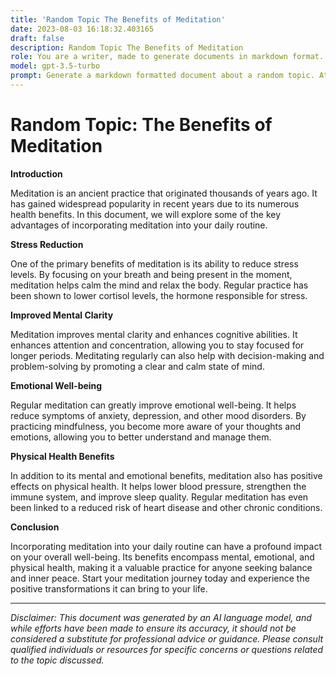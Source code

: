 ```yaml
---
title: 'Random Topic The Benefits of Meditation'
date: 2023-08-03 16:18:32.403165
draft: false
description: Random Topic The Benefits of Meditation
role: You are a writer, made to generate documents in markdown format. It is very important that all of the documents you generate are in valid markdown format.
model: gpt-3.5-turbo
prompt: Generate a markdown formatted document about a random topic. At the bottom, include a disclaimer explaining that the document was generated by you. The first line of the document should be the title. Make sure that the entire document is in proper markdown format, using a mix of various tags to make the document visually appealing.
---
```


# Random Topic: The Benefits of Meditation

**Introduction**

Meditation is an ancient practice that originated thousands of years ago. It has gained widespread popularity in recent years due to its numerous health benefits. In this document, we will explore some of the key advantages of incorporating meditation into your daily routine.

**Stress Reduction**

One of the primary benefits of meditation is its ability to reduce stress levels. By focusing on your breath and being present in the moment, meditation helps calm the mind and relax the body. Regular practice has been shown to lower cortisol levels, the hormone responsible for stress.

**Improved Mental Clarity**

Meditation improves mental clarity and enhances cognitive abilities. It enhances attention and concentration, allowing you to stay focused for longer periods. Meditating regularly can also help with decision-making and problem-solving by promoting a clear and calm state of mind.

**Emotional Well-being**

Regular meditation can greatly improve emotional well-being. It helps reduce symptoms of anxiety, depression, and other mood disorders. By practicing mindfulness, you become more aware of your thoughts and emotions, allowing you to better understand and manage them.

**Physical Health Benefits**

In addition to its mental and emotional benefits, meditation also has positive effects on physical health. It helps lower blood pressure, strengthen the immune system, and improve sleep quality. Regular meditation has even been linked to a reduced risk of heart disease and other chronic conditions.

**Conclusion**

Incorporating meditation into your daily routine can have a profound impact on your overall well-being. Its benefits encompass mental, emotional, and physical health, making it a valuable practice for anyone seeking balance and inner peace. Start your meditation journey today and experience the positive transformations it can bring to your life.

---

*Disclaimer: This document was generated by an AI language model, and while efforts have been made to ensure its accuracy, it should not be considered a substitute for professional advice or guidance. Please consult qualified individuals or resources for specific concerns or questions related to the topic discussed.*